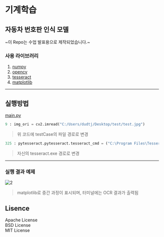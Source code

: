# 기계학습
## 자동차 번호판 인식 모델

~이 Repo는 수업 발표용으로 제작되었습니다.~

### 사용 라이브러리
1. [numpy](https://numpy.org/)
2. [opencv](https://opencv.org/)
3. [tesseract](https://github.com/tesseract-ocr/tesseract)
4. [matplotlib](https://matplotlib.org/)
 - - -

## 실행방법
[main.py](https://github.com/Rainbow-Serbet/MachineLearning-class/blob/main/main.py)
```py
9 : img_ori = cv2.imread("C:/Users/dudtj/Desktop/test/test.jpg")
```
> 위 코드에 testCase의 파일 경로로 변경

```py
325 : pytesseract.pytesseract.tesseract_cmd = ("C:\Program Files\Tesseract-OCR/tesseract.exe"
```
> 자신의 tesseract.exe 경로로 변경

- - -

### 실행 결과 예제
![2](https://user-images.githubusercontent.com/58870160/173178387-a2d4d703-4729-467e-bd9c-97751a26e472.PNG)
> matplotlib로 중간 과정이 표시되며, 터미널에는 OCR 결과가 출력됨



## Lisence
Apache License   
BSD License   
MIT License
